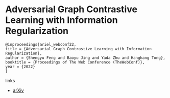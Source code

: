 # Adversarial Graph Contrastive Learning with Information Regularization

```
@inproceedings{ariel_webconf22,
title = {Adversarial Graph Contrastive Learning with Information Regularization},
author = {Shengyu Feng and Baoyu Jing and Yada Zhu and Hanghang Tong},
booktitle = {Proceedings of The Web Conference (TheWebConf)},
year = {2022}
}
```

links
- [arXiv](https://arxiv.org/abs/2202.06491)

